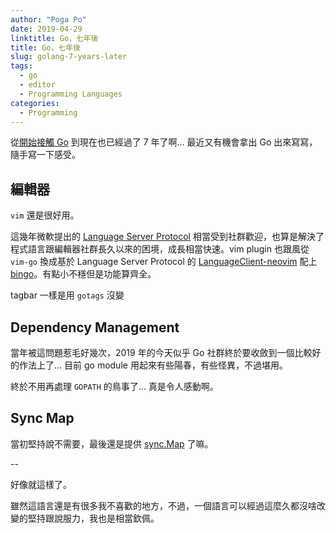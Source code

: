```yaml
---
author: "Poga Po"
date: 2019-04-29
linktitle: Go，七年後
title: Go，七年後
slug: golang-7-years-later
tags:
  - go
  - editor
  - Programming Languages
categories:
  - Programming
---
```


從[開始接觸 Go](https://blog.golang.org/go-version-1-is-released) 到現在也已經過了 7 年了啊... 最近又有機會拿出 Go 出來寫寫，隨手寫一下感受。

<!--more-->


## 編輯器

`vim` 還是很好用。

這幾年微軟提出的 [Language Server Protocol](https://microsoft.github.io/language-server-protocol/) 相當受到社群歡迎，也算是解決了程式語言跟編輯器社群長久以來的困境，成長相當快速。vim plugin 也跟風從 `vim-go` 換成基於 Language Server Protocol 的 [LanguageClient-neovim](https://github.com/autozimu/LanguageClient-neovim) 配上 [bingo](https://github.com/saibing/bingo)。有點小不穩但是功能算齊全。

tagbar 一樣是用 `gotags` 沒變

## Dependency Management

當年被這問題惹毛好幾次，2019 年的今天似乎 Go 社群終於要收斂到一個比較好的作法上了... 目前 go module 用起來有些陽春，有些怪異，不過堪用。

終於不用再處理 `GOPATH` 的鳥事了... 真是令人感動啊。

## Sync Map

當初堅持說不需要，最後還是提供 [sync.Map](https://golang.org/pkg/sync/#Map) 了嘛。

--

好像就這樣了。

雖然這語言還是有很多我不喜歡的地方，不過，一個語言可以經過這麼久都沒啥改變的堅持跟說服力，我也是相當欽佩。
